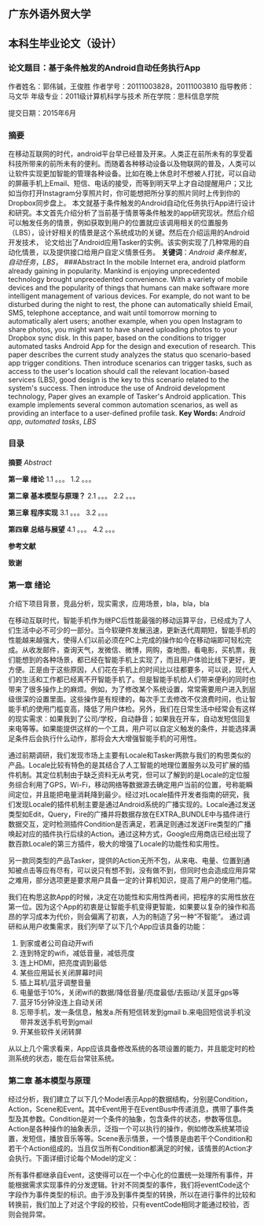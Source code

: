## 广东外语外贸大学
## 本科生毕业论文（设计）

### 论文题目：基于条件触发的Android自动任务执行App

作者姓名：郭伟铖，王俊胜
作者学号：20111003828，20111003810
指导教师：马文华
年级专业：2011级计算机科学与技术
所在学院：思科信息学院


提交日期：2015年6月


### 摘要

在移动互联网的时代，android平台早已经普及开来。人类正在前所未有的享受着科技所带来的前所未有的便利。而随着各种移动设备以及物联网的普及，人类可以让软件实现更加智能的管理各种设备。比如在晚上休息时不想被人打扰，可以自动的屏蔽手机上Email、短信、电话的接受，而等到明天早上才自动提醒用户；又比如当你打开Instagram分享照片时，你可能想把所分享的照片同时上传到你的Dropbox同步盘上。
本文就基于条件触发的Android自动化任务执行App进行设计和研究。本文首先介绍分析了当前基于情景等条件触发的app研究现状。然后介绍可以触发任务的情景，例如获取到用户的位置就应该调用相关的位置服务（LBS），设计好相关的情景是这个系统成功的关键。然后在介绍运用的Android开发技术，
论文给出了Android应用Tasker的实例。该实例实现了几种常用的自动化情景，以及提供接口给用户自定义情景任务。
**关键词**：*Android* *条件触发*，*自动任务*，*LBS*，
###Abstract
In the mobile Internet era, android platform already gaining in popularity. Mankind is enjoying unprecedented technology brought unprecedented convenience. With a variety of mobile devices and the popularity of things that humans can make software more intelligent management of various devices. For example, do not want to be disturbed during the night to rest, the phone can automatically shield Email, SMS, telephone acceptance, and wait until tomorrow morning to automatically alert users; another example, when you open Instagram to share photos, you might want to have shared uploading photos to your Dropbox sync disk.
In this paper, based on the conditions to trigger automated tasks Android App for the design and execution of research. This paper describes the current study analyzes the status quo scenario-based app trigger conditions. Then introduce scenarios can trigger tasks, such as access to the user's location should call the relevant location-based services (LBS), good design is the key to this scenario related to the system's success. Then introduce the use of Android development technology,
Paper gives an example of Tasker's Android application. This example implements several common automation scenarios, as well as providing an interface to a user-defined profile task.
**Key Words:** *Android app*, *automated tasks*, *LBS*

### 目录

**摘要**
*Abstract*

**第一章  绪论**
1.1 。。。
1.2 。。。

**第二章  基本模型与原理？**
2.1 。。。
2.2 。。。

**第三章  程序实现**
3.1 。。。
3.2 。。。

**第四章  总结与展望**
4.1 。。。
4.2 。。。

**参考文献**

**致谢**


### 第一章  绪论
介绍下项目背景，竞品分析，现实需求，应用场景，bla，bla，bla

在移动互联时代，智能手机作为继PC后性能最强的移动运算平台，已经成为了人们生活中必不可少的一部分。当今软硬件发展迅速，更新迭代周期短，智能手机的性能越来越强大，使得人们以前必须在PC上完成的操作如今在移动端即可轻松完成。从收发邮件，查询天气，发微信、微博，网购，查地图，看电影，买机票，我们能想到的各种场景，都已经在智能手机上实现了，而且用户体验比线下更好，更方便。正是由于这些原因，人们花在手机上的时间比以往都要多，可以说，现代人们的生活和工作都已经离不开智能手机了。但是智能手机给人们带来便利的同时也带来了很多操作上的麻烦。例如，为了修改某个系统设置，常常需要用户进入到层级很深的设置里面。这些操作是有规律的，每次手工去修改不仅浪费时间，也让智能手机的使用门槛变高，降低了用户体检。另外，我们在日常生活中经常会有这样的现实需求：如果我到了公司/学校，自动静音；如果我在开车，自动发短信回复来电等等。如果能提供这样的一个工具，用户可以自定义触发的条件，并能选择满足条件后会执行什么动作，那将会大大增强智能手机的可用性。

通过前期调研，我们发现市场上主要有Locale和Tasker两款与我们的构思类似的产品。Locale比较有特色的是其结合了人工智能的地理位置服务以及可扩展的插件机制。其定位机制由于缺乏资料无从考究，但可以了解到的是Locale的定位服务综合利用了GPS，Wi-Fi，移动网络等数据源去确定用户当前的位置，号称能瞬间定位，并且能把电量消耗降到最少。经过对Locale插件开发者指南的研究，我们发现Locale的插件机制主要是通过Android系统的广播实现的。Locale通过发送类型如Edit，Query，Fire的广播并将数据存放在EXTRA_BUNDLE中与插件进行数据交互，定时检测插件Condition是否满足，若满足则通过发送Fire类型的广播唤起对应的插件执行后续的Action。通过这种方式，Google应用商店已经出现了数百款Locale的第三方插件，极大的增强了Locale的功能性和实用性。


另一款同类型的产品Tasker，提供的Action无所不包，从来电、电量、位置到通知被点击等应有尽有，可以说只有想不到，没有做不到，但同时也会造成应用异常之难用，部分选项更是要求用户具备一定的计算机知识，提高了用户的使用门槛。


我们在构思这款App的时候，决定在功能性和实用性两者间，把程序的实用性放在第一位。因为这个App的初衷是让智能手机变得更智能，如果要以复杂的操作和高昂的学习成本为代价，则会偏离了初衷，人为的制造了另一种“不智能”。
通过调研和从用户收集需求，我们列举了以下几个App应该具备的功能：
	
1. 到家或者公司自动开wifi
2. 连到特定的wifi，减低音量，减低亮度
3. 连上HDMI，把亮度调到最低
4. 某些应用延长关闭屏幕时间
5. 插上耳机/蓝牙调整音量
6. 电量低于10%，关闭wifi的数据/降低音量/亮度最低/去振动/关蓝牙gps等
7. 蓝牙15分钟没连上自动关闭
8. 忘带手机，发一条信息，触发a.所有短信转发到gmail b.来电回短信说手机没带并发送手机号到gmail
9. 开某些软件关闭转屏

从以上几个需求看来，App应该具备修改系统的各项设置的能力，并且能定时的检测系统的状态，能在后台常驻系统。





### 第二章  基本模型与原理
经过分析，我们建立了以下几个Model表示App的数据结构，分别是Condition，Action，Scene和Event。其中Event用于在EventBus中传递消息，携带了事件类型及其参数。Condition是对一个条件的抽象，包含条件的状态，参数等信息。Action是各种操作的抽象表示，泛指一个可以执行的操作，例如修改系统某项设置，发短信，播放音乐等等。Scene表示情景，一个情景是由若干个Condition和若干个Action组成的。当且仅当所有Condition都满足的时候，该情景的Action才会执行。下面详细讨论每个Model的定义：
 
所有事件都继承自Event，这使得可以在一个中心化的位置统一处理所有事件，并能根据需求实现事件的分发逻辑。针对不同类型的事件，我们将eventCode这个字段作为事件类型的标识。由于涉及到事件类型的转换，所以在进行事件的比较和转换前，我们加上了对这个字段的校验，只有eventCode相同才能通过校验，否则会抛异常。
